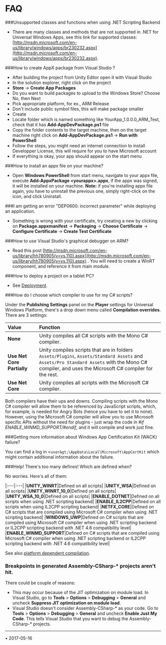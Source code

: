 FAQ
===================


###Unsupported classes and functions when using .NET Scripting Backend

* There are many classes and methods that are not supported in .NET for Universal Windows Apps, see this link for supported classes: [http://msdn.microsoft.com/en-us/library/windows/apps/br230232.aspx](http://msdn.microsoft.com/en-us/library/windows/apps/br230232.aspx).

###How to create AppX package from Visual Studio ?

* After building the project from Unity Editor open it with Visual Studio
* In the solution explorer, right click on the project
* **Store** -&gt; **Create App Packages**
* Do you want to build packages to upload to the Windows Store? Choose No, then Next
* Pick appropriate platform, for ex., ARM Release
* Don't include public symbol files, this will make package smaller
* Create
* Locate folder which is named something like YourApp_1.0.0.0_ARM_Test, check that it has **Add-AppDevPackage.ps1** file
* Copy the folder contents to the target machine, then on the target machine right click on **Add-AppDevPackage.ps1** -&gt; **Run with PowerShell**
* Follow the steps, you might need an internet connection to install Developper License, this will require for you to have Microsoft account
* If everything is okay, your app should appear on the start menu

###How to install an appx file on your machine?

* Open **Windows PowerShell** from start menu, navigate to your appx file, execute **Add-AppxPackage &lt;yourappx&gt;.appx**, if the appx was signed, it will be installed on your machine. **Note:** if you're installing appx file again, you have to uninstall the previous one, simply right-click on the icon, and click Uninstall.

###I am getting an error "DEP0600: incorrect parameter" while deploying an application.

* Something is wrong with your certificate, try creating a new by clicking on **Package.appxmanifest** -&gt; **Packaging** -&gt; **Choose Certificate** -&gt; **Configure Certificate** -&gt; **Create Test Certificate**


###How to use Visual Studio's graphical debugger on ARM?

* Read this post [http://msdn.microsoft.com/en-us/library/hh780905(v=vs.110).aspx](http://msdn.microsoft.com/en-us/library/hh780905(v=vs.110).aspx) . You will need to create a WinRT component, and reference it from main module.


###How to deploy a project on a tablet PC?

* See [Deployment](windowsstore-deployment).

###How do I choose which compiler to use for my C# scripts?

Under the **Publishing Settings** panel on the **Player** settings for Universal Windows Platform, there's a drop down menu called **Compilation overrides**. There are 3 settings:

|**Value** |**Function** |
|:---|:---|
|**None**| Unity compiles all C# scripts with the Mono C# compiler. |
|**Use Net Core Partially**|Unity compiles scripts that are in folders `Assets/Plugins`, `Assets/Standard Assets` and `Assets/Pro Standard Assets` with the Mono C# compiler, and uses the Microsoft C# compiler for the rest.|
|**Use Net Core**| Unity compiles all scripts with the Microsoft C# compiler. |

Both compilers have their ups and downs. Compiling scripts with the Mono C# compiler will allow them to be referenced by JavaScript scripts, which, for example, is needed for Angry Bots (hence you have to set it to none). However, using the Microsoft C# compiler will allow you to use Microsoft specific APIs without the need for plugins - just wrap the code in *#if ENABLE_WINMD_SUPPORT/#endif*, and it will compile and work just fine.

###Getting more information about Windows App Certification Kit (WACK) failure?

You can find a log in &lt;`user&gt;\AppData\Local\Microsoft\AppCertKit` which might contain additional information about the failure.

###Help! There's too many defines! Which are defined when?

No worries. Here's all of them:

|:---|:---|
|__UNITY_WINRT__|Defined on all scripts|
|__UNITY_WSA__|Defined on all scripts|
|__UNITY_WINRT_10_0__|Defined on all scripts|
|__UNITY_WSA_10_0__|Defined on all scripts|
|__ENABLE_DOTNET__|Defined on all scripts when using .NET scripting backend|
|__ENABLE_IL2CPP__|Defined on all scripts when using IL2CPP scripting backend|
|__NETFX_CORE__|Defined on C# scripts that are compiled using Microsoft C# compiler when using .NET scripting backend|
|__WINDOWS_UWP__|Defined on C# scripts that are compiled using Microsoft C# compiler when using .NET scripting backend or IL2CPP scripting backend with .NET 4.6 compatibility level|
|__ENABLE_WINMD_SUPPORT__|Defined on C# scripts that are compiled using Microsoft C# compiler when using .NET scripting backend or IL2CPP scripting backend with .NET 4.6 compatibility level|

See also [platform dependent compilation](PlatformDependentCompilation).

### Breakpoints in generated Assembly-CSharp-* projects aren't hit.

There could be couple of reasons:

* This may occur because of the JIT optimization on module load. In Visual Studio, go to __Tools__ > __Options__ > __Debugging__ > __General__ and uncheck __Suppress JIT optimization on module load__.
* Visual Studio doesn't consider Assembly-CSharp-* as your code. Go to __Tools__ > __Options__ > __Debugging__ > __General__ and uncheck __Enable Just My Code__. This tells Visual Studio that you want to debug the Assembly-CSharp-* projects.

---
<span class="page-edit">• 2017-05-16  <!-- include IncludeTextAmendPageNoEdit --></span><br/>
